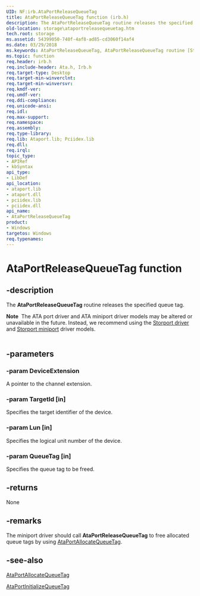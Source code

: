 ```yaml
---
UID: NF:irb.AtaPortReleaseQueueTag
title: AtaPortReleaseQueueTag function (irb.h)
description: The AtaPortReleaseQueueTag routine releases the specified queue tag.Note  The ATA port driver and ATA miniport driver models may be altered or unavailable in the future.
old-location: storage\ataportreleasequeuetag.htm
tech.root: storage
ms.assetid: 54399050-740f-4af8-ad85-cd3060f14af4
ms.date: 03/29/2018
ms.keywords: AtaPortReleaseQueueTag, AtaPortReleaseQueueTag routine [Storage Devices], atartns_cfdd9be6-53b5-4c4a-ac61-bc6a3cf48ea5.xml, irb/AtaPortReleaseQueueTag, storage.ataportreleasequeuetag
ms.topic: function
req.header: irb.h
req.include-header: Ata.h, Irb.h
req.target-type: Desktop
req.target-min-winverclnt: 
req.target-min-winversvr: 
req.kmdf-ver: 
req.umdf-ver: 
req.ddi-compliance: 
req.unicode-ansi: 
req.idl: 
req.max-support: 
req.namespace: 
req.assembly: 
req.type-library: 
req.lib: Ataport.lib; Pciidex.lib
req.dll: 
req.irql: 
topic_type:
- APIRef
- kbSyntax
api_type:
- LibDef
api_location:
- ataport.lib
- ataport.dll
- pciidex.lib
- pciidex.dll
api_name:
- AtaPortReleaseQueueTag
product:
- Windows
targetos: Windows
req.typenames: 
---
```


# AtaPortReleaseQueueTag function


## -description


The <b>AtaPortReleaseQueueTag</b> routine releases the specified queue tag.
<div class="alert"><b>Note</b>  The ATA port driver and ATA miniport driver models may be altered or unavailable in the future. Instead, we recommend using the <a href="https://docs.microsoft.com/windows-hardware/drivers/storage/storport-driver">Storport driver</a> and <a href="https://docs.microsoft.com/windows-hardware/drivers/storage/storport-miniport-drivers">Storport miniport</a> driver models.</div><div> </div>

## -parameters




### -param DeviceExtension

<p>A pointer to the channel extension.</p>


### -param TargetId [in]

Specifies the target identifier of the device.


### -param Lun [in]

Specifies the logical unit number of the device.


### -param QueueTag [in]

Specifies the queue tag to be freed.


## -returns



None 




## -remarks



The miniport driver should call <b>AtaPortReleaseQueueTag</b> to free allocated queue tags by using <a href="https://docs.microsoft.com/windows-hardware/drivers/ddi/content/irb/nf-irb-ataportallocatequeuetag">AtaPortAllocateQueueTag</a>. 




## -see-also




<a href="https://docs.microsoft.com/windows-hardware/drivers/ddi/content/irb/nf-irb-ataportallocatequeuetag">AtaPortAllocateQueueTag</a>



<a href="https://docs.microsoft.com/windows-hardware/drivers/ddi/content/irb/nf-irb-ataportinitializequeuetag">AtaPortInitializeQueueTag</a>
 

 

